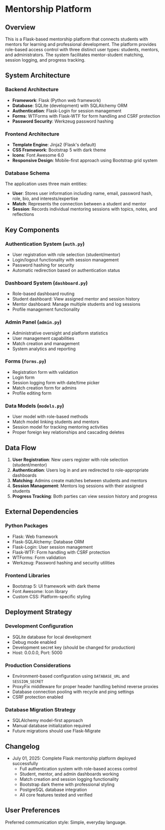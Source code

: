 # Mentorship Platform

## Overview

This is a Flask-based mentorship platform that connects students with mentors for learning and professional development. The platform provides role-based access control with three distinct user types: students, mentors, and administrators. The system facilitates mentor-student matching, session logging, and progress tracking.

## System Architecture

### Backend Architecture
- **Framework**: Flask (Python web framework)
- **Database**: SQLite (development) with SQLAlchemy ORM
- **Authentication**: Flask-Login for session management
- **Forms**: WTForms with Flask-WTF for form handling and CSRF protection
- **Password Security**: Werkzeug password hashing

### Frontend Architecture
- **Template Engine**: Jinja2 (Flask's default)
- **CSS Framework**: Bootstrap 5 with dark theme
- **Icons**: Font Awesome 6.0
- **Responsive Design**: Mobile-first approach using Bootstrap grid system

### Database Schema
The application uses three main entities:
- **User**: Stores user information including name, email, password hash, role, bio, and interests/expertise
- **Match**: Represents the connection between a student and mentor
- **Session**: Records individual mentoring sessions with topics, notes, and reflections

## Key Components

### Authentication System (`auth.py`)
- User registration with role selection (student/mentor)
- Login/logout functionality with session management
- Password hashing for security
- Automatic redirection based on authentication status

### Dashboard System (`dashboard.py`)
- Role-based dashboard routing
- Student dashboard: View assigned mentor and session history
- Mentor dashboard: Manage multiple students and log sessions
- Profile management functionality

### Admin Panel (`admin.py`)
- Administrative oversight and platform statistics
- User management capabilities
- Match creation and management
- System analytics and reporting

### Forms (`forms.py`)
- Registration form with validation
- Login form
- Session logging form with date/time picker
- Match creation form for admins
- Profile editing form

### Data Models (`models.py`)
- User model with role-based methods
- Match model linking students and mentors
- Session model for tracking mentoring activities
- Proper foreign key relationships and cascading deletes

## Data Flow

1. **User Registration**: New users register with role selection (student/mentor)
2. **Authentication**: Users log in and are redirected to role-appropriate dashboards
3. **Matching**: Admins create matches between students and mentors
4. **Session Management**: Mentors log sessions with their assigned students
5. **Progress Tracking**: Both parties can view session history and progress

## External Dependencies

### Python Packages
- Flask: Web framework
- Flask-SQLAlchemy: Database ORM
- Flask-Login: User session management
- Flask-WTF: Form handling with CSRF protection
- WTForms: Form validation
- Werkzeug: Password hashing and security utilities

### Frontend Libraries
- Bootstrap 5: UI framework with dark theme
- Font Awesome: Icon library
- Custom CSS: Platform-specific styling

## Deployment Strategy

### Development Configuration
- SQLite database for local development
- Debug mode enabled
- Development secret key (should be changed for production)
- Host: 0.0.0.0, Port: 5000

### Production Considerations
- Environment-based configuration using `DATABASE_URL` and `SESSION_SECRET`
- ProxyFix middleware for proper header handling behind reverse proxies
- Database connection pooling with recycle and ping settings
- CSRF protection enabled

### Database Migration Strategy
- SQLAlchemy model-first approach
- Manual database initialization required
- Future migrations should use Flask-Migrate

## Changelog
- July 01, 2025: Complete Flask mentorship platform deployed successfully
  - Full authentication system with role-based access control
  - Student, mentor, and admin dashboards working
  - Match creation and session logging functionality
  - Bootstrap dark theme with professional styling
  - PostgreSQL database integration
  - All core features tested and verified

## User Preferences

Preferred communication style: Simple, everyday language.